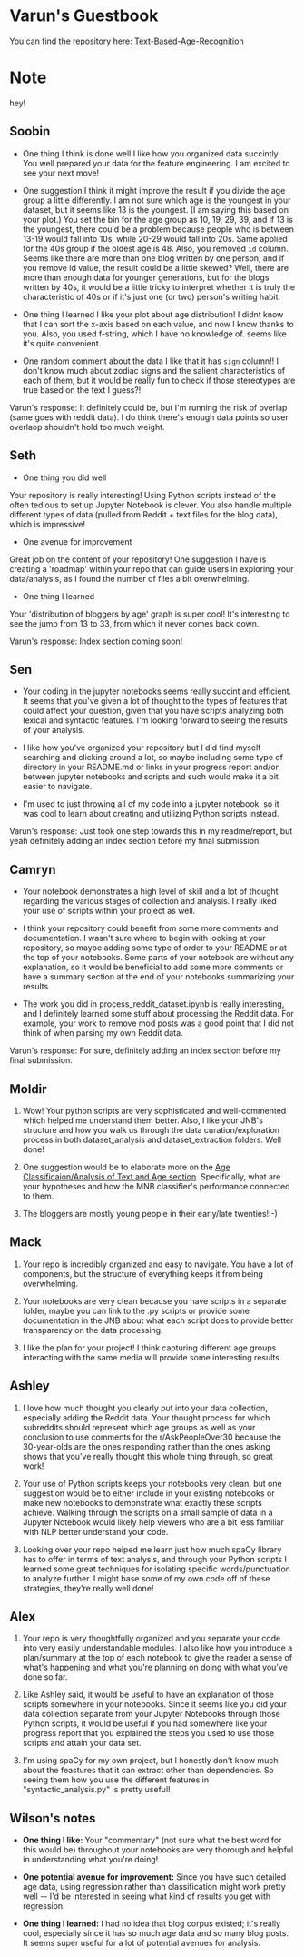 # Varun's Guestbook
You can find the repository here: [Text-Based-Age-Recognition](https://github.com/Data-Science-for-Linguists-2023/Text-Based-Age-Recognition)

# Note
hey!

## Soobin

* One thing I think is done well
I like how you organized data succintly. You well prepared your data for the feature engineering. I am excited to see your next move!

* One suggestion
I think it might improve the result if you divide the age group a little differently. I am not sure which age is the youngest in your dataset, but it seems like 13 is the youngest. (I am saying this based on your plot.) You set the bin for the age group as 10, 19, 29, 39, and if 13 is the youngest, there could be a problem because people who is between 13-19 would fall into 10s, while 20-29 would fall into 20s. Same applied for the 40s group if the oldest age is 48.
Also, you removed `id` column. Seems like there are more than one blog written by one person, and if you remove id value, the result could be a little skewed?
Well, there are more than enough data for younger generations, but for the blogs written by 40s, it would be a little tricky to interpret whether it is truly the characteristic of 40s or if it's just one (or two) person's writing habit.

* One thing I learned
I like your plot about age distribution! I didnt know that I can sort the x-axis based on each value, and now I know thanks to you. Also, you used f-string, which I have no knowledge of. seems like it's quite convenient.

* One random comment about the data
I like that it has `sign` column!! I don't know much about zodiac signs and the salient characteristics of each of them, but it would be really fun to check if those stereotypes are true based on the text I guess?!

Varun's response: It definitely could be, but I'm running the risk of overlap (same goes with reddit data). I do think there's enough data points so user overlaop shouldn't hold too much weight.

## Seth

* One thing you did well

Your repository is really interesting! Using Python scripts instead of the often tedious to set up Jupyter Notebook is clever. You also handle multiple different types of data (pulled from Reddit + text files for the blog data), which is impressive!

* One avenue for improvement

Great job on the content of your repository! One suggestion I have is creating a 'roadmap' within your repo that can guide users in exploring your data/analysis, as I found the number of files a bit overwhelming.

* One thing I learned

Your 'distribution of bloggers by age' graph is super cool! It's interesting to see the jump from 13 to 33, from which it never comes back down.

Varun's response: Index section coming soon!

## Sen

- Your coding in the jupyter notebooks seems really succint and efficient. It seems that you've given a lot of thought to the types of features that could affect your question, given that you have scripts analyzing both lexical and syntactic features. I'm looking forward to seeing the results of your analysis.

- I like how you've organized your repository but I did find myself searching and clicking around a lot, so maybe including some type of directory in your README.md or links in your progress report and/or between jupyter notebooks and scripts and such would make it a bit easier to navigate.

- I'm used to just throwing all of my code into a jupyter notebook, so it was cool to learn about creating and utilizing Python scripts instead.

Varun's response: Just took one step towards this in my readme/report, but yeah definitely adding an index section before my final submission.

## Camryn

- Your notebook demonstrates a high level of skill and a lot of thought regarding the various stages of collection and analysis. I really liked your use of scripts within your project as well.

- I think your repository could benefit from some more comments and documentation. I wasn't sure where to begin with looking at your repository, so maybe adding some type of order to your README or at the top of your notebooks. Some parts of your notebook are without any explanation, so it would be beneficial to add some more comments or have a summary section at the end of your notebooks summarizing your results.

- The work you did in process_reddit_dataset.ipynb is really interesting, and I definitely learned some stuff about processing the Reddit data. For example, your work to remove mod posts was a good point that I did not think of when parsing my own Reddit data.

Varun's response: For sure, definitely adding an index section before my final submission.

## Moldir

1. Wow! Your python scripts are very sophisticated and well-commented which helped me understand them better. Also, I like your JNB's structure and how you walk us through the data curation/exploration process in both dataset_analysis and dataset_extraction folders. Well done!

2. One suggestion would be to elaborate more on the [Age Classificaion/Analysis of Text and Age section](https://github.com/Data-Science-for-Linguists-2023/Text-Based-Age-Recognition/blob/main/notebooks/dataset_analysis/blog.ipynb). Specifically, what are your hypotheses and how the MNB classifier's performance connected to them.

3. The bloggers are mostly young people in their early/late twenties!:-)

## Mack

1. Your repo is incredibly organized and easy to navigate. You have a lot of components, but the structure of everything keeps it from being overwhelming.

2. Your notebooks are very clean because you have scripts in a separate folder, maybe you can link to the .py scripts or provide some documentation in the JNB about what each script does to provide better transparency on the data processing.

3. I like the plan for your project! I think capturing different age groups interacting with the same media will provide some interesting results.

## Ashley

1. I love how much thought you clearly put into your data collection, especially adding the Reddit data. Your thought process for which subreddits should represent which age groups as well as your conclusion to use comments for the r/AskPeopleOver30 because the 30-year-olds are the ones responding rather than the ones asking shows that you've really thought this whole thing through, so great work!

2. Your use of Python scripts keeps your notebooks very clean, but one suggestion would be to either include in your existing notebooks or make new notebooks to demonstrate what exactly these scripts achieve. Walking through the scripts on a small sample of data in a Jupyter Notebook would likely help viewers who are a bit less familiar with NLP better understand your code.

3. Looking over your repo helped me learn just how much spaCy library has to offer in terms of text analysis, and through your Python scripts I learned some great techniques for isolating specific words/punctuation to analyze further. I might base some of my own code off of these strategies, they're really well done!


## Alex

1. Your repo is very thoughtfully organized and you separate your code into very easily understandable modules. I also like how you introduce a plan/summary at the top of each notebook to give the reader a sense of what's happening and what you're planning on doing with what you've done so far.

2. Like Ashley said, it would be useful to have an explanation of those scripts somewhere in your notebooks. Since it seems like you did your data collection separate from your Jupyter Notebooks through those Python scripts, it would be useful if you had somewhere like your progress report that you explained the steps you used to use those scripts and attain your data set.

3. I'm using spaCy for my own project, but I honestly don't know much about the feastures that it can extract other than dependencies. So seeing them how you use the different features in "syntactic_analysis.py" is pretty useful!

## Wilson's notes

- **One thing I like:** Your "commentary" (not sure what the best word for this would be) throughout your notebooks are very thorough and helpful in understanding what you're doing!

- **One potential avenue for improvement:** Since you have such detailed age data, using regression rather than classification might work pretty well -- I'd be interested in seeing what kind of results you get with regression.

- **One thing I learned:** I had no idea that blog corpus existed; it's really cool, especially since it has so much age data and so many blog posts. It seems super useful for a lot of potential avenues for analysis.
